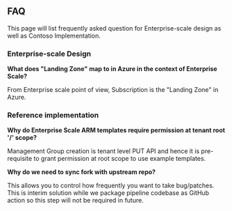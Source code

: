 ## FAQ

This page will list frequently asked question for Enterprise-scale design as well as Contoso Implementation.

### Enterprise-scale Design

**What does "Landing Zone" map to in Azure in the context of Enterprise Scale?**

From Enterprise scale point of view, Subscription is the "Landing Zone" in Azure.

### Reference implementation

**Why do Enterprise Scale ARM templates require permission at tenant root '/' scope?**

Management Group creation is tenant level PUT API and hence it is pre-requisite to grant permission at root scope to use example templates.

**Why do we need to sync fork with upstream repo?**

This allows you to control how frequently you want to take bug/patches. This is interim solution while we package pipeline codebase as GitHub action so this step will not be required in future.
